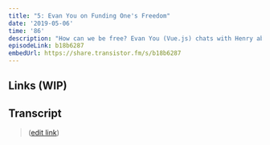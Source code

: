 ```yaml
---
title: "5: Evan You on Funding One's Freedom"
date: '2019-05-06'
time: '86'
description: "How can we be free? Evan You (Vue.js) chats with Henry about the complexities of funding people vs. projects, non-monetary perks of oss, Patreon potentially just a payment processor, the honing in on the uniqueness of open source (being free, flexible, organic/emergent, self-motivated, distributed/remote), full time not being for everyone, the importance of side projects and off-pressure moments and just having fun."
episodeLink: b18b6287
embedUrl: https://share.transistor.fm/s/b18b6287
---
```


## Links (WIP)

## Transcript

> ([edit link](https://github.com/hzoo/maintainersanonymous.com/edit/master/src/pages/freedom.md))
